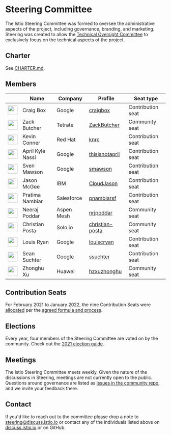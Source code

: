 # Steering Committee

The Istio Steering Committee was formed to oversee the administrative aspects of the project, including governance, branding, and marketing.
Steering was created to allow the [Technical Oversight Committee](../TECH-OVERSIGHT-COMMITTEE.md) to exclusively focus on the technical aspects of the project.

## Charter

See [CHARTER.md](CHARTER.md).

## Members

&nbsp; | Name | Company | Profile | Seat type
---|---|---|---|---
<img width="30px" src="https://avatars0.githubusercontent.com/u/132510?s=460&v=4"> | Craig Box | Google | [craigbox](https://github.com/craigbox) | Contribution seat
<img width="30px" src="https://avatars2.githubusercontent.com/u/1923135?s=400&u=5c04620901ef2b402be16677f1cae3c5d376bea0&v=4"> | Zack Butcher | Tetrate | [ZackButcher](https://github.com/ZackButcher) | Community seat
<img width="30px" src="https://events.istio.io/istiocon-2021/images/organizers/kevin-conner.jpg"> | Kevin Conner | Red Hat | [knrc](https://github.com/knrc) | Contribution seat
<img width="30px" src="https://avatars.githubusercontent.com/u/8482383?v=4"> | April Kyle Nassi | Google | [thisisnotapril](https://github.com/thisisnotapril) | Contribution seat
<img width="30px" src="https://avatars0.githubusercontent.com/u/1562325?s=400&v=4"> | Sven Mawson | Google | [smawson](https://github.com/smawson) | Contribution seat
<img width="30px" src="https://avatars.githubusercontent.com/u/17597872?s=460&u=e94e38992c92a7a9e57ae0797ef74799e2e2e201&v=4"> | Jason McGee | IBM | [CloudJason](https://github.com/CloudJason) | Contribution seat
<img width="30px" src="https://events.istio.io/istiocon-2021/images/speakers/pratima-nambiar.jpg"> | Pratima Nambiar | Salesforce | [pnambiarsf](https://github.com/pnambiarsf) | Contribution seat
<img width="30px" src="https://avatars3.githubusercontent.com/u/12534779?s=460&v=4"> | Neeraj Poddar | Aspen Mesh | [nrjpoddar](https://github.com/nrjpoddar) | Community seat
<img width="30px" src="https://avatars0.githubusercontent.com/u/53201?s=400&v=4"> | Christian Posta | Solo.io | [christian-posta](https://github.com/christian-posta) | Community seat
<img width="30px" src="https://pbs.twimg.com/profile_images/838075233445695489/o2eAYJAV_400x400.jpg"> | Louis Ryan | Google | [louiscryan](https://github.com/louiscryan) | Contribution seat
<img width="30px" src="https://avatars3.githubusercontent.com/u/1934555?s=400&v=4">  | Sean Suchter | Google | [ssuchter](https://github.com/ssuchter) | Contribution seat
<img width="30px" src="https://avatars1.githubusercontent.com/u/13374016?s=400&u=4e398f074b2df4b74dfca18b8654b1666f1ae9ae&v=4"> | Zhonghu Xu | Huawei | [hzxuzhonghu](https://github.com/hzxuzhonghu) | Community seat

## Contribution Seats

For February 2021 to January 2022, the nine Contribution Seats were [allocated](https://docs.google.com/spreadsheets/d/1Dt-h9s8G7Wyt4r16ZVqcmdWXDuCaPC0kPS21BuAfCL8/edit#gid=0) per the [agreed formula and process](CONTRIBUTION-FORMULA.md).

## Elections

Every year, four members of the Steering Committee are voted on by the community.  Check out the [2021 election guide](elections/2021/).

## Meetings

The Istio Steering Committee meets weekly.
Given the nature of the discussions in Steering, meetings are not currently open to the public. Questions around governance are listed as [issues in the community repo](https://github.com/istio/community/labels/steering-governance), and we invite your feedback there.

## Contact

If you'd like to reach out to the committee please drop a note to
[steering@discuss.istio.io](mailto:steering@discuss.istio.io) or contact any
of the individuals listed above on [discuss.istio.io](https://discuss.istio.io)
or on GitHub.
